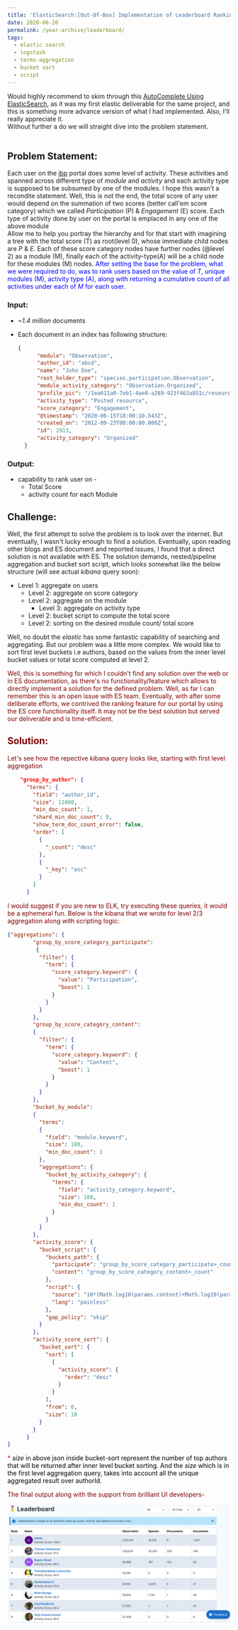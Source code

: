 ```yaml
---
title: 'ElasticSearch:[Out-Of-Box] Implementation of Leaderboard Ranking'
date: 2020-06-20
permalink: /year-archive/leaderboard/
tags:
  - elastic search
  - logstash
  - terms-aggregation
  - bucket sort
  - script
---
```

Would highly recommend to skim through this [AutoComplete Using ElasticSearch](/year-archive/autocomplete/), as it was my first elastic deliverable for the same project, and this is something more advance version of what I had implemented. Also, I'll really appreciate it.
<br/>
Without further a do we will straight dive into the problem statement.
<br/>
<br/>

## Problem Statement:

Each user on the [ibp](https://indiabiodiversity.org/) portal does some level of activity. These activities and spanned across different type of *module* and *activity* and each activity type is supposed to be subsumed by one of the modules. I hope this wasn't a recondite statement. Well, this is not the end, the total score of any user would depend on the summation of two scores (better call'em score category) which we called *Participation* (P) & *Engagement* (E) score. Each type of activity done by user on the portal is emplaced in any one of the above module<br/>
Allow me to help you portray the hierarchy and for that start with imagining a tree with the total score (T) as root(level 0), whose immediate child nodes are *P* & *E*. Each of these score category nodes have further nodes (@level 2) as a module (M), finally each of the activity-type(A) will be a child node for these modules (M) nodes.
<span style="color: blue;">
After setting the base for the problem, what we were required to do, was to rank users based on the value of *T*, unique modules (M), activity type (A), along with returning a cumulative count of all activities under each of *M* for each user.
</span>

### Input:
 * *~1.4* *million* documents
 * Each document in an index has following structure:

    ```json
    {
          "module": "Observation",
          "author_id": "abcd",
          "name": "John Doe",
          "root_holder_type": "species.participation.Observation",
          "module_activity_category": "Observation.Organized",
          "profile_pic": "/1ea611a0-7eb1-4ae8-a289-923f463a851c/resources/470.jpg",
          "activity_type": "Posted resource",
          "score_category": "Engagement",
          "@timestamp": "2020-06-15T18:00:10.543Z",
          "created_on": "2012-09-23T00:00:00.000Z",
          "id": 2913,
          "activity_category": "Organized"
      }
    ```

### Output:
 * capability to rank user on -
    * Total Score
    * activity count for each Module 

## Challenge:

Well, the first attempt to solve the problem is to look over the internet. But eventually, I wasn't lucky enough to find a solution. Eventually, upon reading other blogs and ES document and reported issues, I found that a direct solution is not available with ES. The solution demands, nested/pipeline aggregation and bucket sort script, which looks somewhat like the below structure (will see actual *kibana* query soon):
- Level 1: aggregate on users
  - Level 2: aggregate on score category
  - Level 2: aggregate on the module
    - Level 3: aggregate on activity type
  - Level 2: bucket script to compute the total score
  - Level 2: sorting on the desired module count/ total score

Well, no doubt the *elastic* has some fantastic capability of searching and aggregating. But our problem was a little more complex. We would like to sort first level buckets i.e authors, based on the values from the inner level bucket values or total score computed at level 2. 

<span style="color: Maroon;">
Well, this is something for which I couldn't find any solution over the web or in ES documentation, as there's no functionality/feature which allows to directly implement a solution for the defined problem. Well, as far I can remember this is an open issue with ES team.
Eventually, with after some deliberate efforts, we contrived the ranking feature for our portal by using the ES core functionality itself. It may not be the best solution but served our deliverable and is time-efficient.
<span>

## Solution:
Let's see how the repective kibana query looks like, starting with first level aggregation <br/>

```json
    "group_by_author": {
      "terms": {
        "field": "author_id",
        "size": 11000,
        "min_doc_count": 1,
        "shard_min_doc_count": 0,
        "show_term_doc_count_error": false,
        "order": [
          {
            "_count": "desc"
          },
          {
            "_key": "asc"
          }
        ]
      }
```
I would suggest if you are new to ELK, try executing these queries, it would be a ephemeral fun.
Below is the kibana that we wrote for level 2/3 aggregation along with scripting logic:

```json
{"aggregations": {
        "group_by_score_category_participate":        
         {
          "filter": {
            "term": {
              "score_category.keyword": {
                "value": "Participation",
                "boost": 1
              }
            }
          }
        },
        "group_by_score_category_content": 
        {
          "filter": {
            "term": {
              "score_category.keyword": {
                "value": "Content",
                "boost": 1
              }
            }
          }
        },
        "bucket_by_module": 
        {
          "terms": 
          {
            "field": "module.keyword",
            "size": 100,
            "min_doc_count": 1
          },
          "aggregations": {
            "bucket_by_activity_category": {
              "terms": {
                "field": "activity_category.keyword",
                "size": 100,
                "min_doc_count": 1
              }
            }
          }
        },
        "activity_score": {
          "bucket_script": {
            "buckets_path": {
              "participate": "group_by_score_category_participate>_count",
              "content": "group_by_score_category_content>_count"
            },
            "script": {
              "source": "10*(Math.log10(params.content)+Math.log10(params.participate))",
              "lang": "painless"
            },
            "gap_policy": "skip"
          }
        },
        "activity_score_sort": {
          "bucket_sort": {
            "sort": [
              {
                "activity_score": {
                  "order": "desc"
                }
              }
            ],
            "from": 0,
            "size": 10
          }
        }
      }
}
```
<span style="color: red;">*<span><span style="color: black;">
*size* in above json inside bucket-sort represent the number of top authors that will be returned after inner level bucket sorting. And the *size* which is in the first level aggregation  query, takes into account all the unique aggregated result over authorId.<span>

The final output along with the support from brilliant UI developers-

![leaderboard](/images/leaderboard.png)



